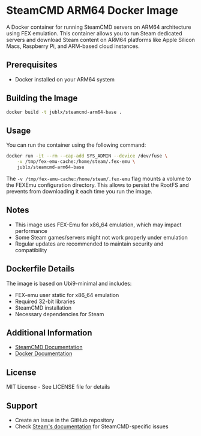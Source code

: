 # SteamCMD ARM64 Docker Image

A Docker container for running SteamCMD servers on ARM64 architecture using FEX emulation. This container allows you to run Steam dedicated servers and download Steam content on ARM64 platforms like Apple Silicon Macs, Raspberry Pi, and ARM-based cloud instances.

## Prerequisites

- Docker installed on your ARM64 system

## Building the Image

```bash
docker build -t jublx/steamcmd-arm64-base .
```

## Usage

You can run the container using the following command:

```bash
docker run -it --rm --cap-add SYS_ADMIN --device /dev/fuse \
    -v /tmp/fex-emu-cache:/home/steam/.fex-emu \
    jublx/steamcmd-arm64-base
```

The `-v /tmp/fex-emu-cache:/home/steam/.fex-emu` flag mounts a volume to the FEXEmu configuration directory. This allows to persist the RootFS and prevents from downloading it each time you run the image.

## Notes

- This image uses FEX-Emu for x86_64 emulation, which may impact performance
- Some Steam games/servers might not work properly under emulation
- Regular updates are recommended to maintain security and compatibility

## Dockerfile Details

The image is based on Ubi9-minimal and includes:
- FEX-emu user static for x86_64 emulation
- Required 32-bit libraries
- SteamCMD installation
- Necessary dependencies for Steam

## Additional Information

- [SteamCMD Documentation](https://developer.valvesoftware.com/wiki/SteamCMD)
- [Docker Documentation](https://docs.docker.com/)

## License

MIT License - See LICENSE file for details

## Support

- Create an issue in the GitHub repository
- Check [Steam's documentation](https://developer.valvesoftware.com/wiki/SteamCMD) for SteamCMD-specific issues
